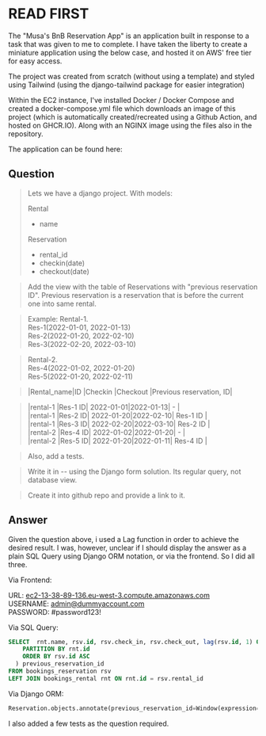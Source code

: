 # READ FIRST

The "Musa's BnB Reservation App" is an application built in response to a task that was given to me to complete. I have taken the liberty to create a miniature application using the below case, and hosted it on AWS' free tier for easy access.

The project was created from scratch (without using a template) and styled using Tailwind (using the django-tailwind package for easier integration)

Within the EC2 instance, I've installed Docker / Docker Compose and created a docker-compose.yml file which downloads an image of this project (which is automatically created/recreated using a Github Action, and hosted on GHCR.IO). Along with an NGINX image using the files also in the repository. 

The application can be found here: 

## Question
>Lets we have a django project.
>With models:
>
>Rental
> - name
>
>Reservation
>  - rental_id
>  - checkin(date)
>  - checkout(date)
>

>Add the view with the table of Reservations with "previous reservation ID".
>Previous reservation is a reservation that is before the current one into same rental.


>Example:
>Rental-1.  
>Res-1(2022-01-01, 2022-01-13)  
>Res-2(2022-01-20, 2022-02-10)  
>Res-3(2022-02-20, 2022-03-10)  

>Rental-2.  
>Res-4(2022-01-02, 2022-01-20)  
>Res-5(2022-01-20, 2022-02-11)  


>|Rental_name|ID      |Checkin    |Checkout  |Previous reservation, ID|

>|rental-1   |Res-1 ID| 2022-01-01|2022-01-13| -                      |  
>|rental-1   |Res-2 ID| 2022-01-20|2022-02-10| Res-1 ID               |  
>|rental-1   |Res-3 ID| 2022-02-20|2022-03-10| Res-2 ID               |  
>|rental-2   |Res-4 ID| 2022-01-02|2022-01-20| -                      |  
>|rental-2   |Res-5 ID| 2022-01-20|2022-01-11| Res-4 ID               |

>Also, add a tests.

>Write it in -- using the Django form solution. 
>Its  regular query, not database view.

>Create it into github repo and provide a link to it.


## Answer

Given the question above, i used a Lag function in order to achieve the desired result. I was, however, unclear if I should display the answer as a plain SQL Query using Django ORM notation, or via the frontend. So I did all three.

Via Frontend:

URL: [ec2-13-38-89-136.eu-west-3.compute.amazonaws.com](http://ec2-13-38-89-136.eu-west-3.compute.amazonaws.com/)   
USERNAME: admin@dummyaccount.com  
PASSWORD: #password123!  


Via SQL Query:
 
```SQL
SELECT  rnt.name, rsv.id, rsv.check_in, rsv.check_out, lag(rsv.id, 1) OVER (
    PARTITION BY rnt.id
    ORDER BY rsv.id ASC
  ) previous_reservation_id
FROM bookings_reservation rsv
LEFT JOIN bookings_rental rnt ON rnt.id = rsv.rental_id
```

Via Django ORM:


```Python
Reservation.objects.annotate(previous_reservation_id=Window(expression=Lag('id', 1), partition_by=[F('rental_id')], order_by=F('id').asc() )).values('rental_id__name', 'id', 'check_in', 'check_out', 'previous_reservation_id')
```

I also added a few tests as the question required.
